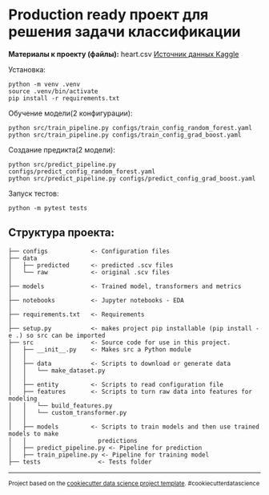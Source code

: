 Production ready проект для решения задачи классификации
==============================
**Материалы к проекту (файлы):**
heart.csv
<a href='https://www.kaggle.com/datasets/fedesoriano/heart-failure-prediction'>Источник данных Kaggle</a>

Установка:

    python -m venv .venv
    source .venv/bin/activate
    pip install -r requirements.txt

Обучение модели(2 конфигурации):

    python src/train_pipeline.py configs/train_config_random_forest.yaml
    python src/train_pipeline.py configs/train_config_grad_boost.yaml

Создание предикта(2 модели):

    python src/predict_pipeline.py configs/predict_config_random_forest.yaml
    python src/predict_pipeline.py configs/predict_config_grad_boost.yaml

Запуск тестов:

    python -m pytest tests


Структура проекта:
------------

    ├── configs            <- Сonfiguration files
    ├── data
    │   ├── predicted      <- predicted .scv files
    │   └── raw            <- original .scv files
    │
    ├── models             <- Trained model, transformers and metrics
    │
    ├── notebooks          <- Jupyter notebooks - EDA
    │
    ├── requirements.txt   <- Requirements
    │
    ├── setup.py           <- makes project pip installable (pip install -e .) so src can be imported
    ├── src                <- Source code for use in this project.
    │   ├── __init__.py    <- Makes src a Python module
    │   │
    │   ├── data           <- Scripts to download or generate data
    │   │   └── make_dataset.py
    │   │
    │   ├── entity         <- Scripts to read configuration file
    │   ├── features       <- Scripts to turn raw data into features for modeling
    │   │   └── build_features.py
    │   │   └── custom_transformer.py
    │   │
    │   ├── models         <- Scripts to train models and then use trained models to make
    │   │                    predictions
    │   ├── predict_pipeline.py <- Pipeline for prediction
    │   ├── train_pipeline.py <- Pipeline for training model
    ├── tests                <- Tests folder

--------

<p><small>Project based on the <a target="_blank" href="https://drivendata.github.io/cookiecutter-data-science/">cookiecutter data science project template</a>. #cookiecutterdatascience</small></p>
